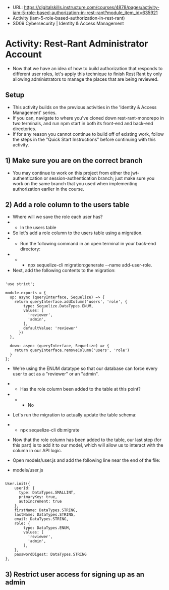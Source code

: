 * URL: https://digitalskills.instructure.com/courses/4878/pages/activity-iam-5-role-based-authorization-in-rest-rant?module_item_id=635921
* Activity (iam-5-role-based-authorization-in-rest-rant)
* SD09 Cybersecurity | Identity & Access Management
# Activity: Rest-Rant Administrator Account
* Now that we have an idea of how to build authorization that responds to different user roles, let's apply this technique to finish Rest Rant by only allowing administrators to manage the places that are being reviewed.
## Setup
* This activity builds on the previous activities in the 'Identity & Access Management' series.
* If you can, navigate to where you've cloned down rest-rant-monorepo in two terminals, and run npm start in both its front-end and back-end directories.
* If for any reason you cannot continue to build off of existing work, follow the steps in the "Quick Start Instructions" before continuing with this activity.
## 1) Make sure you are on the correct branch
* You may continue to work on this project from either the jwt-authentication or session-authentication branch; just make sure you work on the same branch that you used when implementing authorization earlier in the course.
## 2) Add a role column to the users table
* Where will we save the role each user has?
* * In the users table
* So let's add a role column to the users table using a migration.
* * Run the following command in an open terminal in your back-end directory:
* * * npx sequelize-cli migration:generate --name add-user-role.
* Next, add the following contents to the migration:

~~~

'use strict';

module.exports = {
  up: async (queryInterface, Sequelize) => {
    return queryInterface.addColumn('users', 'role', {
        type: Sequelize.DataTypes.ENUM,
        values: [
          'reviewer',
          'admin',
        ],
        defaultValue: 'reviewer'
      })
  },

  down: async (queryInterface, Sequelize) => {
    return queryInterface.removeColumn('users', 'role')
  }
};

~~~

* We're using the ENUM datatype so that our database can force every user to act as a "reviewer" or an "admin".
* * Has the role column been added to the table at this point?
* * * No

* Let's run the migration to actually update the table schema:
* * npx sequelize-cli db:migrate

* Now that the role column has been added to the table, our last step (for this part) is to add it to our model, which will allow us to interact with the column in our API logic.
* Open models/user.js and add the following line near the end of the file:

* models/user.js

~~~
  
User.init({
    userId: {
      type: DataTypes.SMALLINT,
      primaryKey: true,
      autoIncrement: true
    },
    firstName: DataTypes.STRING,
    lastName: DataTypes.STRING,
    email: DataTypes.STRING,
    role: {
        type: DataTypes.ENUM,
        values: [
          'reviewer',
          'admin',
        ],
    },
    passwordDigest: DataTypes.STRING
},

~~~

## 3) Restrict user access for signing up as an admin